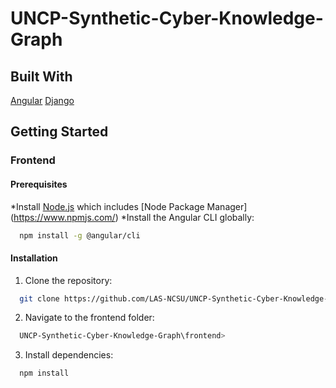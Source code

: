 # UNCP-Synthetic-Cyber-Knowledge-Graph

## Built With
[Angular](https://angular.io/)
[Django](https://www.djangoproject.com/)

## Getting Started
### Frontend
#### Prerequisites
*Install [Node.js](https://nodejs.org/en) which includes [Node Package Manager] (https://www.npmjs.com/)
*Install the Angular CLI globally:
```bash
  npm install -g @angular/cli
```
#### Installation
1. Clone the repository:
```bash
  git clone https://github.com/LAS-NCSU/UNCP-Synthetic-Cyber-Knowledge-Graph.git
```
2. Navigate to the frontend folder:
```bash
  UNCP-Synthetic-Cyber-Knowledge-Graph\frontend>
```
3. Install dependencies:
```bash
  npm install
```
